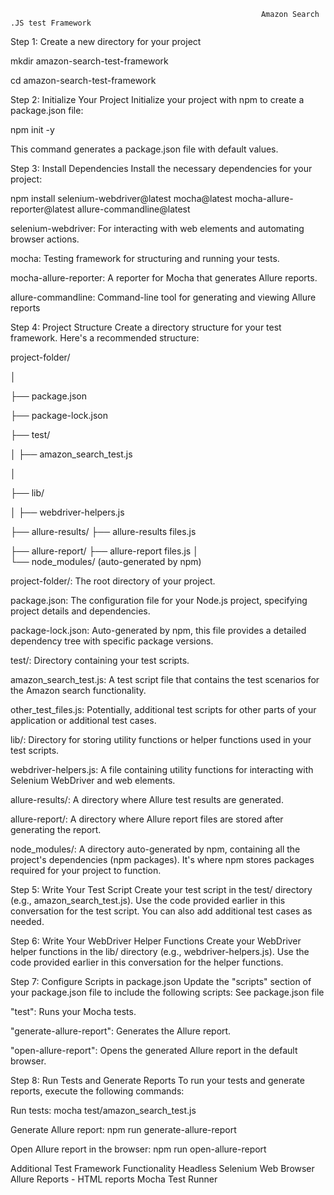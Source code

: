                                                             Amazon Search .JS test Framework


Step 1: Create a new directory for your project

mkdir amazon-search-test-framework

cd amazon-search-test-framework


Step 2: Initialize Your Project
Initialize your project with npm to create a package.json file:


npm init -y


This command generates a package.json file with default values.


Step 3: Install Dependencies
Install the necessary dependencies for your project:


npm install selenium-webdriver@latest mocha@latest mocha-allure-reporter@latest allure-commandline@latest


selenium-webdriver: For interacting with web elements and automating browser actions.

mocha: Testing framework for structuring and running your tests.

mocha-allure-reporter: A reporter for Mocha that generates Allure reports.

allure-commandline: Command-line tool for generating and viewing Allure reports


Step 4: Project Structure
Create a directory structure for your test framework. Here's a recommended structure:


project-folder/

│

├── package.json

├── package-lock.json

├── test/

│   ├── amazon_search_test.js

│

├── lib/

│   ├── webdriver-helpers.js


├── allure-results/
    ├── allure-results files.js

├── allure-report/
    ├── allure-report files.js 
│   
└── node_modules/ (auto-generated by npm)


project-folder/: The root directory of your project.

package.json: The configuration file for your Node.js project, specifying project details and dependencies.

package-lock.json: Auto-generated by npm, this file provides a detailed dependency tree with specific package versions.

test/: Directory containing your test scripts.

amazon_search_test.js: A test script file that contains the test scenarios for the Amazon search functionality.

other_test_files.js: Potentially, additional test scripts for other parts of your application or additional test cases.

lib/: Directory for storing utility functions or helper functions used in your test scripts.

webdriver-helpers.js: A file containing utility functions for interacting with Selenium WebDriver and web elements.

allure-results/: A directory where Allure test results are generated.

allure-report/: A directory where Allure report files are stored after generating the report.

node_modules/: A directory auto-generated by npm, containing all the project's dependencies (npm packages). It's where npm stores packages required for your project to function.


Step 5: Write Your Test Script
Create your test script in the test/ directory (e.g., amazon_search_test.js). Use the code provided earlier in this conversation for the test script. You can also add additional test cases as needed.


Step 6: Write Your WebDriver Helper Functions
Create your WebDriver helper functions in the lib/ directory (e.g., webdriver-helpers.js). Use the code provided earlier in this conversation for the helper functions.


Step 7: Configure Scripts in package.json
Update the "scripts" section of your package.json file to include the following scripts: See package.json file


"test": Runs your Mocha tests.

"generate-allure-report": Generates the Allure report.

"open-allure-report": Opens the generated Allure report in the default browser.


Step 8: Run Tests and Generate Reports
To run your tests and generate reports, execute the following commands:


Run tests:
mocha test/amazon_search_test.js


Generate Allure report:
npm run generate-allure-report


Open Allure report in the browser:
npm run open-allure-report

Additional Test Framework Functionality 
Headless Selenium Web Browser
Allure Reports - HTML reports
Mocha Test Runner
